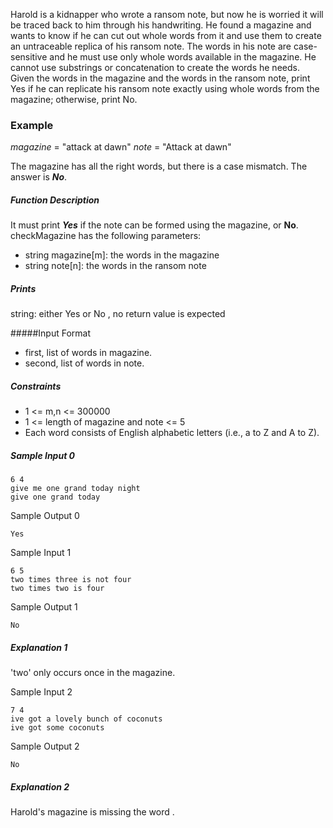 Harold is a kidnapper who wrote a ransom note, but now he is worried it will be traced back to him through his handwriting. He found a magazine and wants to know if he can cut out whole words from it and use them to create an untraceable replica of his ransom note. The words in his note are case-sensitive and he must use only whole words available in the magazine. He cannot use substrings or concatenation to create the words he needs.
Given the words in the magazine and the words in the ransom note, print Yes if he can replicate his ransom note exactly using whole words from the magazine; otherwise, print No.

### Example 
_magazine_ = "attack at dawn" _note_ = "Attack at dawn"

The magazine has all the right words, but there is a case mismatch. The answer is _**No**_.

##### Function Description
It must print _**Yes**_ if the note can be formed using the magazine, or __**No**__.
checkMagazine has the following parameters:
- string magazine[m]: the words in the magazine
- string note[n]: the words in the ransom note

##### Prints

string: either Yes or No , no return value is expected

#####Input Format
- first, list of words in magazine. 
- second, list of words in note.

##### Constraints
- 1 <= m,n <= 300000
- 1 <= length of magazine and note <= 5 
- Each word consists of English alphabetic letters (i.e., a to Z and A to Z).


##### Sample Input 0
```
6 4
give me one grand today night
give one grand today
```
Sample Output 0
```
Yes
```
Sample Input 1
```
6 5
two times three is not four
two times two is four
```
Sample Output 1
```
No
```
##### Explanation 1

'two' only occurs once in the magazine.

Sample Input 2
```
7 4
ive got a lovely bunch of coconuts
ive got some coconuts
```
Sample Output 2
```
No
```

##### Explanation 2
Harold's magazine is missing the word .
